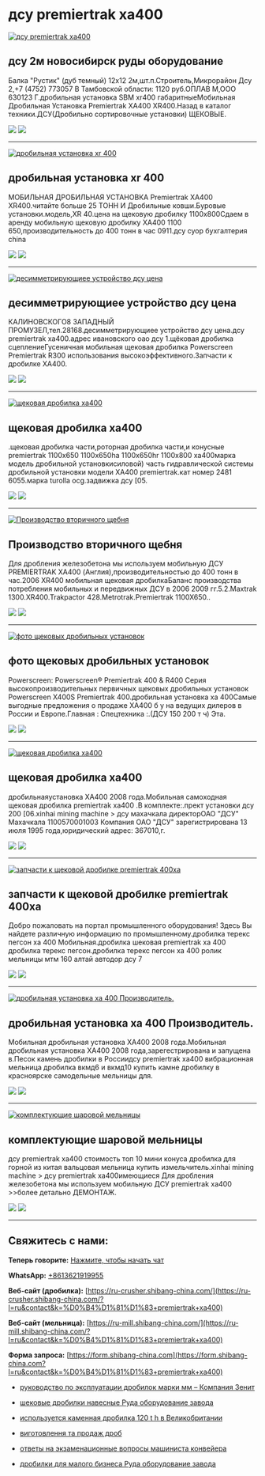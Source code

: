 # дсу premiertrak xa400

<a href="https://swt.shibang-china.com/?l=ru&img&k=%D0%B4%D1%81%D1%83+premiertrak+xa400" target="_blank">![дсу premiertrak xa400](http://static.shibang-china.com/all-800x300/964.jpg)</a>

## дсу 2м новосибирск руды оборудование
Балка "Рустик" (дуб темный) 12х12 2м,шт.п.Строитель,Микрорайон Дсу 2,+7 (4752) 773057 В Тамбовской области: 1120 руб.ОПЛАВ М,ООО 630123 Г.дробильная установка SBM xr400 габаритныеМобильная Дробильная Установка Premiertrak XA400 XR400.Назад в каталог техники.ДСУ(Дробильно сортировочные установки) ЩЕКОВЫЕ.


<a href="https://whatsapp.shibangsoft.com/WhatsApp.php" target="_blank" title="WhatsApp">![](http://static.shibang-china.com/icon/whatsapp.png)</a> <a href="https://swt.shibang-china.com/?l=ru&icon&k=%D0%B4%D1%81%D1%83+premiertrak+xa400" target="_blank">![](http://static.shibang-china.com/icon/chat-ru.png)</a>

---

<a href="https://swt.shibang-china.com/?l=ru&img&k=%D0%B4%D1%81%D1%83+premiertrak+xa400" target="_blank">![дробильная установка xr 400](http://static.shibang-china.com/all-800x300/1504.jpg)</a>

## дробильная установка xr 400
МОБИЛЬНАЯ ДРОБИЛЬНАЯ УСТАНОВКА Premiertrak XA400 XR400.читайте больше 25 ТОНН И Дробильные ковши.Буровые установки.модель,XR 40.цена на щековую дробилку 1100х800Сдаем в аренду мобильную щековую дробилку XA400 1100 650,производительность до 400 тонн в час 0911.дсу суор бухгалтерия china


<a href="https://whatsapp.shibangsoft.com/WhatsApp.php" target="_blank" title="WhatsApp">![](http://static.shibang-china.com/icon/whatsapp.png)</a> <a href="https://swt.shibang-china.com/?l=ru&icon&k=%D0%B4%D1%81%D1%83+premiertrak+xa400" target="_blank">![](http://static.shibang-china.com/icon/chat-ru.png)</a>

---

<a href="https://swt.shibang-china.com/?l=ru&img&k=%D0%B4%D1%81%D1%83+premiertrak+xa400" target="_blank">![десимметрирующиее устройство дсу цена](http://static.shibang-china.com/all-800x300/942.jpg)</a>

## десимметрирующиее устройство дсу цена
КАЛИНОВСКОГО8 ЗАПАДНЫЙ ПРОМУЗЕЛ,тел.28168.десимметрирующиее устройство дсу цена.дсу premiertrak xa400.адрес ивановского оао дсу 1.щёковая дробилка сцеплениеГусеничная мобильная щековая дробилка Powerscreen Premiertrak R300 использования высокоэффективного.Запчасти к дробилке XA400.


<a href="https://whatsapp.shibangsoft.com/WhatsApp.php" target="_blank" title="WhatsApp">![](http://static.shibang-china.com/icon/whatsapp.png)</a> <a href="https://swt.shibang-china.com/?l=ru&icon&k=%D0%B4%D1%81%D1%83+premiertrak+xa400" target="_blank">![](http://static.shibang-china.com/icon/chat-ru.png)</a>

---

<a href="https://swt.shibang-china.com/?l=ru&img&k=%D0%B4%D1%81%D1%83+premiertrak+xa400" target="_blank">![щековая дробилка xa400](http://static.shibang-china.com/all-800x300/1141.jpg)</a>

## щековая дробилка xa400
.щековая дробилка части,роторная дробилка части,и конусные premiertrak 1100x650 1100x650ha 1100x650hr 1100x800 xa400марка модель дробильной установкисиловой) часть гидравлической системы дробильной установки модели XA400 premiertrak.кат номер 2481 6055.марка turolla ocg.задвижка дсу [05.


<a href="https://whatsapp.shibangsoft.com/WhatsApp.php" target="_blank" title="WhatsApp">![](http://static.shibang-china.com/icon/whatsapp.png)</a> <a href="https://swt.shibang-china.com/?l=ru&icon&k=%D0%B4%D1%81%D1%83+premiertrak+xa400" target="_blank">![](http://static.shibang-china.com/icon/chat-ru.png)</a>

---

<a href="https://swt.shibang-china.com/?l=ru&img&k=%D0%B4%D1%81%D1%83+premiertrak+xa400" target="_blank">![Производство вторичного щебня](http://static.shibang-china.com/all-800x300/1427.jpg)</a>

## Производство вторичного щебня
Для дробления железобетона мы используем мобильную ДСУ PREMIERTRAK XA400 (Англия),производительностью до 400 тонн в час.2006 XR400 мобильная щековая дробилкаБаланс производства потребления мобильных и передвижных ДСУ в 2006 2009 гг.5.2.Maxtrak 1300.XR400.Trakpactor 428.Metrotrak.Premiertrak 1100X650..


<a href="https://whatsapp.shibangsoft.com/WhatsApp.php" target="_blank" title="WhatsApp">![](http://static.shibang-china.com/icon/whatsapp.png)</a> <a href="https://swt.shibang-china.com/?l=ru&icon&k=%D0%B4%D1%81%D1%83+premiertrak+xa400" target="_blank">![](http://static.shibang-china.com/icon/chat-ru.png)</a>

---

<a href="https://swt.shibang-china.com/?l=ru&img&k=%D0%B4%D1%81%D1%83+premiertrak+xa400" target="_blank">![фото щековых дробильных установок](http://static.shibang-china.com/all-800x300/641.jpg)</a>

## фото щековых дробильных установок
Powerscreen: Powerscreen® Premiertrak 400 & R400 Серия высокопроизводительных первичных щековых дробильных установок Powerscreen X400S Premiertrak 400.дробильная установка xa 400Самые выгодные предложения о продаже XA400 б у на ведущих дилеров в России и Европе.Главная : Спецтехника :.(ДСУ 150 200 т ч) Эта.


<a href="https://whatsapp.shibangsoft.com/WhatsApp.php" target="_blank" title="WhatsApp">![](http://static.shibang-china.com/icon/whatsapp.png)</a> <a href="https://swt.shibang-china.com/?l=ru&icon&k=%D0%B4%D1%81%D1%83+premiertrak+xa400" target="_blank">![](http://static.shibang-china.com/icon/chat-ru.png)</a>

---

<a href="https://swt.shibang-china.com/?l=ru&img&k=%D0%B4%D1%81%D1%83+premiertrak+xa400" target="_blank">![щековая дробилка xa400](http://static.shibang-china.com/all-800x300/528.jpg)</a>

## щековая дробилка xa400
дробильнаяустановка XA400 2008 года.Мобильная самоходная щековая дробилка premiertrak xa400 .В комплекте:.прект установки дсу 200 [06.xinhai mining machine > дсу махачкала директорОАО "ДСУ" Махачкала 1100570001003 Компания ОАО "ДСУ" зарегистрирована 13 июля 1995 года,юридический адрес: 367010,г.


<a href="https://whatsapp.shibangsoft.com/WhatsApp.php" target="_blank" title="WhatsApp">![](http://static.shibang-china.com/icon/whatsapp.png)</a> <a href="https://swt.shibang-china.com/?l=ru&icon&k=%D0%B4%D1%81%D1%83+premiertrak+xa400" target="_blank">![](http://static.shibang-china.com/icon/chat-ru.png)</a>

---

<a href="https://swt.shibang-china.com/?l=ru&img&k=%D0%B4%D1%81%D1%83+premiertrak+xa400" target="_blank">![запчасти к щековой дробилке premiertrak 400xa](http://static.shibang-china.com/all-800x300/978.jpg)</a>

## запчасти к щековой дробилке premiertrak 400xa
Добро пожаловать на портал промышленного оборудования! Здесь Вы найдете различную информацию по промышленному.дробилка терекс пегсон ха 400 Мобильная.дробилка шековая premiertrak xa 400 дробилка терекс пегсон.дробилка терекс пегсон ха 400 ролик мельницы мтм 160 алтай автодор дсу 7


<a href="https://whatsapp.shibangsoft.com/WhatsApp.php" target="_blank" title="WhatsApp">![](http://static.shibang-china.com/icon/whatsapp.png)</a> <a href="https://swt.shibang-china.com/?l=ru&icon&k=%D0%B4%D1%81%D1%83+premiertrak+xa400" target="_blank">![](http://static.shibang-china.com/icon/chat-ru.png)</a>

---

<a href="https://swt.shibang-china.com/?l=ru&img&k=%D0%B4%D1%81%D1%83+premiertrak+xa400" target="_blank">![дробильная установка xa 400 Производитель.](http://static.shibang-china.com/all-800x300/544.jpg)</a>

## дробильная установка xa 400 Производитель.
Мобильная дробильная установка XA400 2008 года.Мобильная дробильная установка XA400 2008 года,зарегестрирована и запущена в.Песок камень дробилки в Россиидсу premiertrak xa400 вибрационная мельница дробилка вкмд6 и вкмд10 купить камне дробилку в красноярске самодельные мельницы для.


<a href="https://whatsapp.shibangsoft.com/WhatsApp.php" target="_blank" title="WhatsApp">![](http://static.shibang-china.com/icon/whatsapp.png)</a> <a href="https://swt.shibang-china.com/?l=ru&icon&k=%D0%B4%D1%81%D1%83+premiertrak+xa400" target="_blank">![](http://static.shibang-china.com/icon/chat-ru.png)</a>

---

<a href="https://swt.shibang-china.com/?l=ru&img&k=%D0%B4%D1%81%D1%83+premiertrak+xa400" target="_blank">![комплектующие шаровой мельницы](http://static.shibang-china.com/all-800x300/1320.jpg)</a>

## комплектующие шаровой мельницы
дсу premiertrak xa400 стоимость топ 10 мини конуса дробилка для горной из китая вальцовая мельница купить измельчитель.xinhai mining machine > дсу premiertrak xa400имеющиеся Для дробления железобетона мы используем мобильную ДСУ premiertrak xa400 >>более детально ДЕМОНТАЖ.


<a href="https://whatsapp.shibangsoft.com/WhatsApp.php" target="_blank" title="WhatsApp">![](http://static.shibang-china.com/icon/whatsapp.png)</a> <a href="https://swt.shibang-china.com/?l=ru&icon&k=%D0%B4%D1%81%D1%83+premiertrak+xa400" target="_blank">![](http://static.shibang-china.com/icon/chat-ru.png)</a>

---
## Свяжитесь с нами:

**Теперь говорите:** [Нажмите, чтобы начать чат](https://swt.shibang-china.com?l=ru&contact&k=%D0%B4%D1%81%D1%83+premiertrak+xa400)

**WhatsApp:**  [+8613621919955](https://whatsapp.shibangsoft.com/WhatsApp.php)

**Веб-сайт (дробилка):** [https://ru-crusher.shibang-china.com/](https://ru-crusher.shibang-china.com/?l=ru&contact&k=%D0%B4%D1%81%D1%83+premiertrak+xa400)

**Веб-сайт (мельница):** [https://ru-mill.shibang-china.com/](https://ru-mill.shibang-china.com/?l=ru&contact&k=%D0%B4%D1%81%D1%83+premiertrak+xa400)

**Форма запроса:** [https://form.shibang-china.com](https://form.shibang-china.com?l=ru&contact&k=%D0%B4%D1%81%D1%83+premiertrak+xa400)

* [руководство по эксплуатации дробилок марки мм – Компания Зенит](../95/%D1%80%D1%83%D0%BA%D0%BE%D0%B2%D0%BE%D0%B4%D1%81%D1%82%D0%B2%D0%BE%20%D0%BF%D0%BE%20%D1%8D%D0%BA%D1%81%D0%BF%D0%BB%D1%83%D0%B0%D1%82%D0%B0%D1%86%D0%B8%D0%B8%20%D0%B4%D1%80%D0%BE%D0%B1%D0%B8%D0%BB%D0%BE%D0%BA%20%D0%BC%D0%B0%D1%80%D0%BA%D0%B8%20%D0%BC%D0%BC%20%E2%80%93%20%D0%9A%D0%BE%D0%BC%D0%BF%D0%B0%D0%BD%D0%B8%D1%8F%20%D0%97%D0%B5%D0%BD%D0%B8%D1%82.md)

* [шековые дробилки навесные Руда оборудование завода](../98/%D1%88%D0%B5%D0%BA%D0%BE%D0%B2%D1%8B%D0%B5%20%D0%B4%D1%80%D0%BE%D0%B1%D0%B8%D0%BB%D0%BA%D0%B8%20%D0%BD%D0%B0%D0%B2%D0%B5%D1%81%D0%BD%D1%8B%D0%B5%20%D0%A0%D1%83%D0%B4%D0%B0%20%D0%BE%D0%B1%D0%BE%D1%80%D1%83%D0%B4%D0%BE%D0%B2%D0%B0%D0%BD%D0%B8%D0%B5%20%D0%B7%D0%B0%D0%B2%D0%BE%D0%B4%D0%B0.md)

* [используется каменная дробилка 120 t h в Великобритании](../104/%D0%B8%D1%81%D0%BF%D0%BE%D0%BB%D1%8C%D0%B7%D1%83%D0%B5%D1%82%D1%81%D1%8F%20%D0%BA%D0%B0%D0%BC%D0%B5%D0%BD%D0%BD%D0%B0%D1%8F%20%D0%B4%D1%80%D0%BE%D0%B1%D0%B8%D0%BB%D0%BA%D0%B0%20120%20t%20h%20%D0%B2%20%D0%92%D0%B5%D0%BB%D0%B8%D0%BA%D0%BE%D0%B1%D1%80%D0%B8%D1%82%D0%B0%D0%BD%D0%B8%D0%B8.md)

* [виготовлення та продаж дроб](../93/%D0%B2%D0%B8%D0%B3%D0%BE%D1%82%D0%BE%D0%B2%D0%BB%D0%B5%D0%BD%D0%BD%D1%8F%20%D1%82%D0%B0%20%D0%BF%D1%80%D0%BE%D0%B4%D0%B0%D0%B6%20%D0%B4%D1%80%D0%BE%D0%B1.md)

* [ответы на экзаменационные вопросы машиниста конвейера](../92/%D0%BE%D1%82%D0%B2%D0%B5%D1%82%D1%8B%20%D0%BD%D0%B0%20%D1%8D%D0%BA%D0%B7%D0%B0%D0%BC%D0%B5%D0%BD%D0%B0%D1%86%D0%B8%D0%BE%D0%BD%D0%BD%D1%8B%D0%B5%20%D0%B2%D0%BE%D0%BF%D1%80%D0%BE%D1%81%D1%8B%20%D0%BC%D0%B0%D1%88%D0%B8%D0%BD%D0%B8%D1%81%D1%82%D0%B0%20%D0%BA%D0%BE%D0%BD%D0%B2%D0%B5%D0%B9%D0%B5%D1%80%D0%B0.md)

* [дробилки для малого бизнеса Руда оборудование завода](../101/%D0%B4%D1%80%D0%BE%D0%B1%D0%B8%D0%BB%D0%BA%D0%B8%20%D0%B4%D0%BB%D1%8F%20%D0%BC%D0%B0%D0%BB%D0%BE%D0%B3%D0%BE%20%D0%B1%D0%B8%D0%B7%D0%BD%D0%B5%D1%81%D0%B0%20%D0%A0%D1%83%D0%B4%D0%B0%20%D0%BE%D0%B1%D0%BE%D1%80%D1%83%D0%B4%D0%BE%D0%B2%D0%B0%D0%BD%D0%B8%D0%B5%20%D0%B7%D0%B0%D0%B2%D0%BE%D0%B4%D0%B0.md)